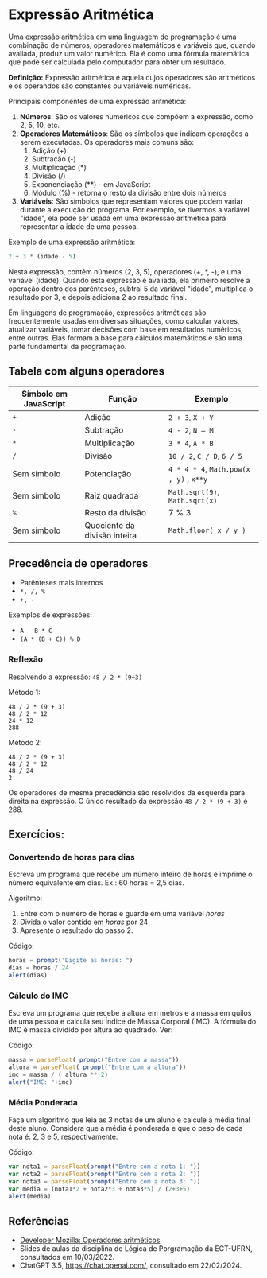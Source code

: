 # Expressão Aritmética

Uma expressão aritmética em uma linguagem de programação é uma combinação de números, operadores matemáticos e variáveis que, quando avaliada, produz um valor numérico. Ela é como uma fórmula matemática que pode ser calculada pelo computador para obter um resultado.

**Definição:** Expressão aritmética é aquela cujos operadores são aritméticos e os operandos são constantes ou variáveis numéricas.

Principais componentes de uma expressão aritmética: 

1. **Números**: São os valores numéricos que compõem a expressão, como 2, 5, 10, etc.
1. **Operadores Matemáticos**: São os símbolos que indicam operações a serem executadas. Os operadores mais comuns são:
    1. Adição (+)
    1. Subtração (-)
    1. Multiplicação (*)
    1. Divisão (/)
    1. Exponenciação (**) - em JavaScript 
    1. Módulo (%) - retorna o resto da divisão entre dois números
1. **Variáveis**: São símbolos que representam valores que podem variar durante a execução do programa. Por exemplo, se tivermos a variável "idade", ela pode ser usada em uma expressão aritmética para representar a idade de uma pessoa.

Exemplo de uma expressão aritmética: 
```javascript
2 + 3 * (idade - 5)
```
Nesta expressão, contêm números (2, 3, 5), operadores (+, *, -), e uma variável (idade). Quando esta expressão é avaliada, ela primeiro resolve a operação dentro dos parênteses, subtrai 5 da variável "idade", multiplica o resultado por 3, e depois adiciona 2 ao resultado final.

Em linguagens de programação, expressões aritméticas são frequentemente usadas em diversas situações, como calcular valores, atualizar variáveis, tomar decisões com base em resultados numéricos, entre outras. Elas formam a base para cálculos matemáticos e são uma parte fundamental da programação.


## Tabela com alguns operadores 

Símbolo em JavaScript | Função | Exemplo 
----------------------|--------|----------
 `+` | Adição | `2 + 3`, `X + Y`
 `-` | Subtração | `4 - 2`, `N – M`
 `*` | Multiplicação | `3 * 4`, `A * B`
 `/` | Divisão | `10 / 2`, `C / D`, `6 / 5`
 Sem símbolo | Potenciação | `4 * 4 * 4`, `Math.pow(x , y)` , `x**y`
 Sem símbolo | Raiz quadrada | `Math.sqrt(9)`,  `Math.sqrt(x)`
 `%` | Resto da divisão | 7 % 3
 Sem símbolo | Quociente da divisão inteira | `Math.floor( x / y )`

## Precedência de operadores

* Parênteses mais internos
* `*, /, %`
* `+, -`

Exemplos de expressões:
* `A - B * C`
* `(A * (B + C)) % D`

### Reflexão
Resolvendo a expressão: `48 / 2 * (9+3)`

Método 1:
```
48 / 2 * (9 + 3)
48 / 2 * 12
24 * 12
288
```

Método 2: 
```
48 / 2 * (9 + 3)
48 / 2 * 12
48 / 24
2
```

Os operadores de mesma precedência são resolvidos da esquerda para direita na expressão. O único resultado da expressão `48 / 2 * (9 + 3)` é 288. 

## Exercícios: 

### Convertendo de horas para dias

Escreva um programa que recebe um número inteiro de horas e imprime o número equivalente em dias. Ex.: 60 horas = 2,5 dias.

Algoritmo: 
1. Entre com o número de horas e guarde em uma variável *horas* 
2. Divida o valor contido em *horas* por 24 
3. Apresente o resultado do passo 2. 

Código: 
```javascript
horas = prompt("Digite as horas: ")
dias = horas / 24 
alert(dias)
``` 

### Cálculo do IMC

Escreva um programa que recebe a altura em metros e a massa em quilos de uma pessoa e calcula seu Índice de Massa Corporal (IMC). A fórmula do IMC é massa dividido por altura ao quadrado. Ver:  

Código: 
```javascript
massa = parseFloat( prompt("Entre com a massa"))
altura = parseFloat( prompt("Entre com a altura"))
imc = massa / ( altura ** 2)
alert("IMC: "+imc)  
```

### Média Ponderada 

Faça um algoritmo que leia as 3 notas de um aluno e calcule a média final deste aluno. Considera que a média é ponderada e que o peso de cada nota é: 2, 3 e 5, respectivamente.

Código: 
```javascript
var nota1 = parseFloat(prompt("Entre com a nota 1: "))
var nota2 = parseFloat(prompt("Entre com a nota 2: "))
var nota3 = parseFloat(prompt("Entre com a nota 3: "))
var media = (nota1*2 + nota2*3 + nota3*5) / (2+3+5)
alert(media)
```

## Referências 
* [Developer Mozilla: Operadores aritméticos](https://developer.mozilla.org/pt-BR/docs/Web/JavaScript/Guide/Expressions_and_operators#operadores_aritm%C3%A9ticos)
* Slides de aulas da disciplina de Lógica de Porgramação da ECT-UFRN, consultados em 10/03/2022.
* ChatGPT 3.5, https://chat.openai.com/, consultado em 22/02/2024.
